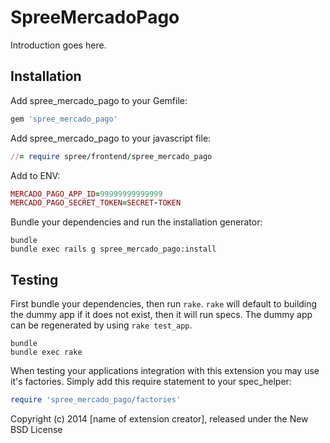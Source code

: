 SpreeMercadoPago
================

Introduction goes here.

Installation
------------

Add spree_mercado_pago to your Gemfile:

```ruby
gem 'spree_mercado_pago'
```

Add spree_mercado_pago to your javascript file:

```ruby
//= require spree/frontend/spree_mercado_pago
```

Add to ENV:
```ruby
MERCADO_PAGO_APP_ID=99999999999999
MERCADO_PAGO_SECRET_TOKEN=SECRET-TOKEN
```

Bundle your dependencies and run the installation generator:

```shell
bundle
bundle exec rails g spree_mercado_pago:install
```

Testing
-------

First bundle your dependencies, then run `rake`. `rake` will default to building the dummy app if it does not exist, then it will run specs. The dummy app can be regenerated by using `rake test_app`.

```shell
bundle
bundle exec rake
```

When testing your applications integration with this extension you may use it's factories.
Simply add this require statement to your spec_helper:

```ruby
require 'spree_mercado_pago/factories'
```

Copyright (c) 2014 [name of extension creator], released under the New BSD License
